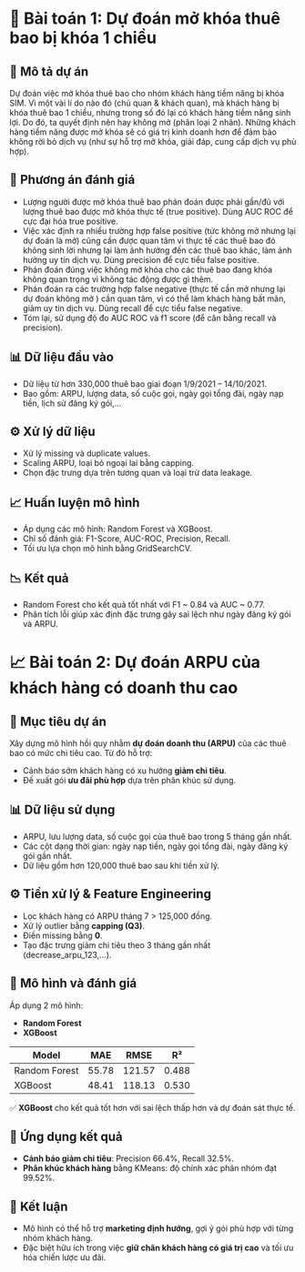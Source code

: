 # 🔐  Bài toán 1: Dự đoán mở khóa thuê bao bị khóa 1 chiều

## 📌 Mô tả dự án
Dự đoán việc mở khóa thuê bao cho nhóm khách hàng tiềm năng bị khóa SIM.
Vì một vài lí do nào đó (chủ quan & khách quan), mà khách hàng bị khóa thuê bao 1 chiều, nhưng trong số đó lại có khách hàng tiềm năng sinh lợi. Do đó, ta quyết định nên hay không mở (phân loại 2 nhãn). Những khách hàng tiềm năng được mở khóa sẽ có giá trị kinh doanh hơn để đảm bảo không rời bỏ dịch vụ (như sự hỗ trợ mở khóa, giải đáp, cung cấp dịch vụ phù hợp).

## 📌 Phương án đánh giá
-	Lượng người được mở khóa thuê bao phán đoán được phải gần/đủ với lượng thuê bao được mở khóa thực tế (true positive).  Dùng AUC ROC để cực đại hóa true positive.
-	Việc xác định ra nhiều trường hợp false positive  (tức không mở nhưng lại dự đoán là mở) cũng cần được quan tâm vì thực tế các thuê bao đó không sinh lời nhưng lại làm ảnh hưởng đến các thuê bao khác, làm ảnh hưởng uy tín dịch vụ. Dùng precision để cực tiểu false positive.
-	Phán đoán đúng việc không mở khóa cho các thuê bao đang khóa không quan trọng vì không tác động được gì thêm.
-	Phán đoán ra các trường hợp false negative (thực tế cần mở nhưng lại dự đoán không mở ) cần quan tâm, vì có thể làm khách hàng bất mãn, giảm uy tin dịch vụ. Dùng recall để cực tiểu false negative.
-	Tóm lại, sử dụng độ đo AUC ROC và f1 score (để cân bằng recall và precision).

## 📊 Dữ liệu đầu vào
- Dữ liệu từ hơn 330,000 thuê bao giai đoạn 1/9/2021 – 14/10/2021.
- Bao gồm: ARPU, lượng data, số cuộc gọi, ngày gọi tổng đài, ngày nạp tiền, lịch sử đăng ký gói,...

## ⚙️ Xử lý dữ liệu
- Xử lý missing và duplicate values.
- Scaling ARPU, loại bỏ ngoại lai bằng capping.
- Chọn đặc trưng dựa trên tương quan và loại trừ data leakage.

## 📈 Huấn luyện mô hình
- Áp dụng các mô hình: Random Forest và XGBoost.
- Chỉ số đánh giá: F1-Score, AUC-ROC, Precision, Recall.
- Tối ưu lựa chọn mô hình bằng GridSearchCV.

## 📉 Kết quả
- Random Forest cho kết quả tốt nhất với F1 ~ 0.84 và AUC ~ 0.77.
- Phân tích lỗi giúp xác định đặc trưng gây sai lệch như ngày đăng ký gói và ARPU.

# 📈 Bài toán 2: Dự đoán ARPU của khách hàng có doanh thu cao

## 🧠 Mục tiêu dự án
Xây dựng mô hình hồi quy nhằm **dự đoán doanh thu (ARPU)** của các thuê bao có mức chi tiêu cao. Từ đó hỗ trợ:
- Cảnh báo sớm khách hàng có xu hướng **giảm chi tiêu**.
- Đề xuất gói **ưu đãi phù hợp** dựa trên phân khúc sử dụng.

## 📊 Dữ liệu sử dụng
- ARPU, lưu lượng data, số cuộc gọi của thuê bao trong 5 tháng gần nhất.
- Các cột dạng thời gian: ngày nạp tiền, ngày gọi tổng đài, ngày đăng ký gói gần nhất.
- Dữ liệu gồm hơn 120,000 thuê bao sau khi tiền xử lý.

## ⚙️ Tiền xử lý & Feature Engineering
- Lọc khách hàng có ARPU tháng 7 > 125,000 đồng.
- Xử lý outlier bằng **capping (Q3)**.
- Điền missing bằng **0**.
- Tạo đặc trưng giảm chi tiêu theo 3 tháng gần nhất (decrease_arpu_123,...).

## 🤖 Mô hình và đánh giá
Áp dụng 2 mô hình:
- **Random Forest**
- **XGBoost**

| Model         | MAE   | RMSE   | R²     |
|---------------|--------|--------|--------|
| Random Forest | 55.78  | 121.57 | 0.488  |
| XGBoost       | 48.41  | 118.13 | 0.530  |

✅ **XGBoost** cho kết quả tốt hơn với sai lệch thấp hơn và dự đoán sát thực tế.

## 🧪 Ứng dụng kết quả
- **Cảnh báo giảm chi tiêu**: Precision 66.4%, Recall 32.5%.
- **Phân khúc khách hàng** bằng KMeans: độ chính xác phân nhóm đạt 99.52%.

## 📌 Kết luận
- Mô hình có thể hỗ trợ **marketing định hướng**, gợi ý gói phù hợp với từng nhóm khách hàng.
- Đặc biệt hữu ích trong việc **giữ chân khách hàng có giá trị cao** và tối ưu hóa chiến lược ưu đãi.
